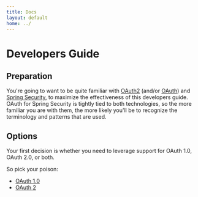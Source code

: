 ```yaml
---
title: Docs
layout: default
home: ../
---
```



# Developers Guide

## Preparation

You're going to want to be quite familiar with
[OAuth2](http://tools.ietf.org/html/draft-ietf-oauth-v2) (and/or
[OAuth](http://oauth.net)) and
[Spring Security](http://static.springsource.org/spring-security/site/),
to maximize the effectiveness of this developers guide. OAuth for
Spring Security is tightly tied to both technologies, so the more
familiar you are with them, the more likely you'll be to recognize the
terminology and patterns that are used.

## Options

Your first decision is whether you need to leverage support for OAuth 1.0, OAuth 2.0, or both.

So pick your poison:

* [OAuth 1.0](oauth1.html)
* [OAuth 2](oauth2.html)
